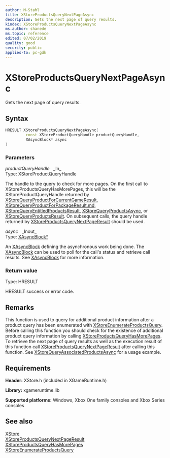 ```yaml
---
author: M-Stahl
title: XStoreProductsQueryNextPageAsync
description: Gets the next page of query results.
kindex: XStoreProductsQueryNextPageAsync
ms.author: shanede
ms.topic: reference
edited: 07/02/2019
quality: good
security: public
applies-to: pc-gdk
---
```


# XStoreProductsQueryNextPageAsync  
  
Gets the next page of query results.  

## Syntax  
  
```cpp
HRESULT XStoreProductsQueryNextPageAsync(  
         const XStoreProductQueryHandle productQueryHandle,  
         XAsyncBlock* async  
)  
```  
  
### Parameters  
  
*productQueryHandle* &nbsp;&nbsp;\_In\_  
Type: XStoreProductQueryHandle  
  
The handle to the query to check for more pages. On the first call to XStoreProductsQueryHasMorePages, this will be the XStoreProductQueryHandle returned by [XStoreQueryProductForCurrentGameResult](xstorequeryproductforcurrentgameresult.md), [XStoreQueryProductForPackageResult.md](xstorequeryproductforpackageresult.md), [XStoreQueryEntitledProductsResult](xstorequeryentitledproductsresult.md), [XStoreQueryProductsAsync](xstorequeryproductsasync.md), or [XStoreQueryProductsResult](xstorequeryproductsresult.md). On subsequent calls, the query handle returned by [XStoreProductsQueryNextPageResult](xstoreproductsquerynextpageresult.md) should be used.
  
*async* &nbsp;&nbsp;\_Inout\_  
Type: [XAsyncBlock*](../../xasync/structs/xasyncblock.md)  
  
An [XAsyncBlock](../../xasync/structs/xasyncblock.md) defining the asynchronous work being done. The [XAsyncBlock](../../xasync/structs/xasyncblock.md) can be used to poll for the call's status and retrieve call results. See [XAsyncBlock](../../xasync/structs/xasyncblock.md) for more information.  
  
### Return value
Type: HRESULT
  
HRESULT success or error code.    
  
## Remarks  
  
This function is used to query for additional product information after a product query has been enumerated with [XStoreEnumerateProductsQuery](xstoreenumerateproductsquery.md). Before calling this function you should check for the existence of additional product query information by calling [XStoreProductsQueryHasMorePages](xstoreproductsqueryhasmorepages.md). To retrieve the next page of query results as well as the execution result of this function call [XStoreProductsQueryNextPageResult](xstoreproductsquerynextpageresult.md) after calling this function. See [XStoreQueryAssociatedProductsAsync](xstorequeryassociatedproductsasync.md) for a usage example.  
  
## Requirements  
  
**Header:** XStore.h (included in XGameRuntime.h)
  
**Library:** xgameruntime.lib
  
**Supported platforms:** Windows, Xbox One family consoles and Xbox Series consoles  
  
## See also  
[XStore](../xstore_members.md)  
[XStoreProductsQueryNextPageResult](xstoreproductsquerynextpageresult.md)  
[XStoreProductsQueryHasMorePages](xstoreproductsqueryhasmorepages.md)  
[XStoreEnumerateProductsQuery](xstoreenumerateproductsquery.md)  
  